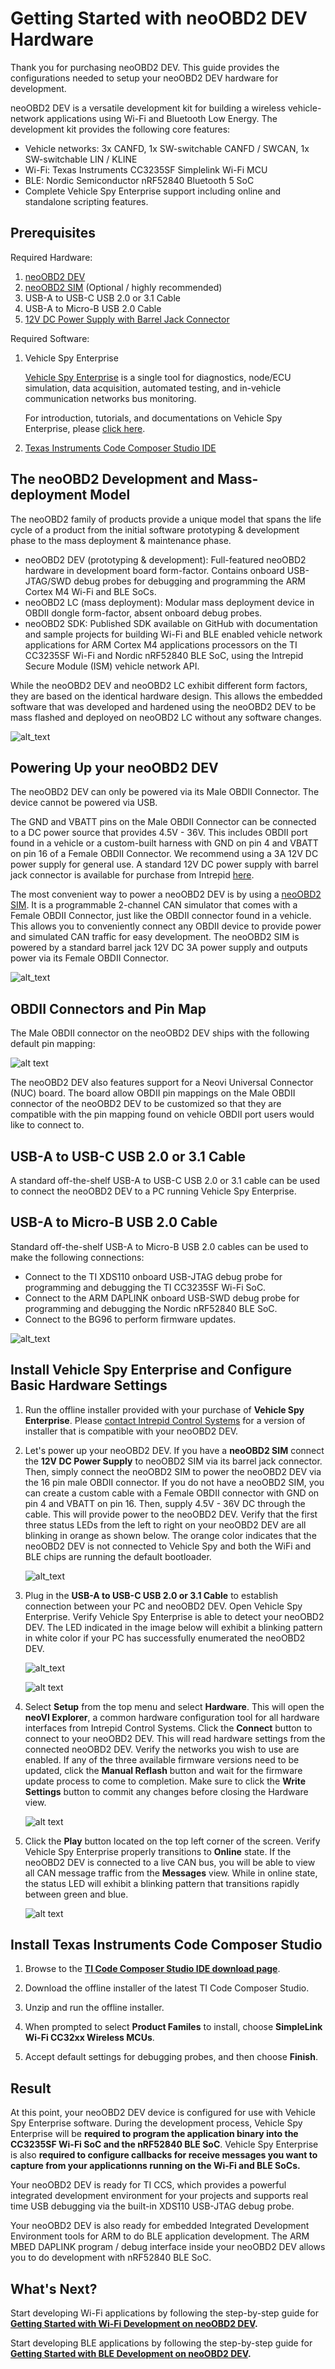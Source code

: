 # Getting Started with neoOBD2 DEV Hardware

Thank you for purchasing neoOBD2 DEV. This guide provides the configurations needed to setup your neoOBD2 DEV hardware for development. 

neoOBD2 DEV is a versatile development kit for building a wireless vehicle-network applications using Wi-Fi and Bluetooth Low Energy. The development kit provides the following core features:

- Vehicle networks: 3x CANFD, 1x SW-switchable CANFD / SWCAN, 1x SW-switchable LIN / KLINE
- Wi-Fi: Texas Instruments CC3235SF Simplelink Wi-Fi MCU
- BLE: Nordic Semiconductor nRF52840 Bluetooth 5 SoC
- Complete Vehicle Spy Enterprise support including online and standalone scripting features.

## Prerequisites

Required Hardware:

1. [neoOBD2 DEV](https://www.intrepidcs.com/products/vehicle-network-adapters/neoobd-2-lc)
2. [neoOBD2 SIM](https://store.intrepidcs.com/neoECU-CHIP-Simulator-p/neoobd2-sim.htm) (Optional / highly recommended)
3. USB-A to USB-C USB 2.0 or 3.1 Cable
4. USB-A to Micro-B USB 2.0 Cable
5. [12V DC Power Supply with Barrel Jack Connector](https://store.intrepidcs.com/productdetails_popup.asp?productcode=NEOVI-PS)

Required Software:

1. Vehicle Spy Enterprise

    [Vehicle Spy Enterprise](https://store.intrepidcs.com/Vehicle-Spy-p/vspy-3-ent.htm) is a single tool for diagnostics, node/ECU simulation, data acquisition, automated testing, and in-vehicle communication networks bus monitoring.
    
    For introduction, tutorials, and documentations on Vehicle Spy Enterprise, please [click here](https://cdn.intrepidcs.net/support/VehicleSpy/vehiclespyhelpdoc.html).

2. [Texas Instruments Code Composer Studio IDE](https://software-dl.ti.com/ccs/esd/documents/ccs_downloads.html)

## The neoOBD2 Development and Mass-deployment Model

The neoOBD2 family of products provide a unique model that spans the life cycle of a product from the initial software prototyping & development phase to the mass deployment & maintenance phase.

- neoOBD2 DEV (prototyping & development): Full-featured neoOBD2 hardware in development board form-factor. Contains onboard USB-JTAG/SWD debug probes for debugging and programming the ARM Cortex M4 Wi-Fi and BLE SoCs.  
- neoOBD2 LC (mass deployment): Modular mass deployment device in OBDII dongle form-factor, absent onboard debug probes.
- neoOBD2 SDK: Published SDK available on GitHub with documentation and sample projects for building Wi-Fi and BLE enabled vehicle network applications for ARM Cortex M4 applications processors on the TI CC3235SF Wi-Fi and Nordic nRF52840 BLE SoC, using the Intrepid Secure Module (ISM) vehicle network API.

While the neoOBD2 DEV and neoOBD2 LC exhibit different form factors, they are based on the identical hardware design. This allows the embedded software that was developed and hardened using the neoOBD2 DEV to be mass flashed and deployed on neoOBD2 LC without any software changes. 

![alt_text](../images/15-obd2dev_model.PNG "neoOBD2 Development & Deployment Model")

## Powering Up your neoOBD2 DEV

The neoOBD2 DEV can only be powered via its Male OBDII Connector. The device cannot be powered via USB.

The GND and VBATT pins on the Male OBDII Connector can be connected to a DC power source that provides 4.5V - 36V. This includes OBDII port found in a vehicle or a custom-built harness with GND on pin 4 and VBATT on pin 16 of a Female OBDII Connector. We recommend using a 3A 12V DC power supply for general use. A standard 12V DC power supply with barrel jack connector is available for purchase from Intrepid [here](https://store.intrepidcs.com/productdetails_popup.asp?productcode=NEOVI-PS).

The most convenient way to power a neoOBD2 DEV is by using a [neoOBD2 SIM](https://store.intrepidcs.com/neoECU-CHIP-Simulator-p/neoobd2-sim.htm). It is a programmable 2-channel CAN simulator that comes with a Female OBDII Connector, just like the OBDII connector found in a vehicle. This allows you to conveniently connect any OBDII device to provide power and simulated CAN traffic for easy development. The neoOBD2 SIM is powered by a standard barrel jack 12V DC 3A power supply and outputs power via its Female OBDII Connector.

![alt_text](../images/1-obd2dev-power-zone.png "Power I/O")

## OBDII Connectors and Pin Map

The Male OBDII connector on the neoOBD2 DEV ships with the following default pin mapping:

![alt text](../images/2-obd2dev-default_pinmap.png "neoOBD2 DEV default Male OBDII connector pin mapping")

The neoOBD2 DEV also features support for a Neovi Universal Connector (NUC) board. The board allow OBDII pin mappings on the Male OBDII connector of the neoOBD2 DEV to be customized so that they are compatible with the pin mapping found on vehicle OBDII port users would like to connect to.
    
## USB-A to USB-C USB 2.0 or 3.1 Cable

A standard off-the-shelf USB-A to USB-C USB 2.0 or 3.1 cable can be used to connect the neoOBD2 DEV to a PC running Vehicle Spy Enterprise.

## USB-A to Micro-B USB 2.0 Cable

Standard off-the-shelf USB-A to Micro-B USB 2.0 cables can be used to make the following connections:

- Connect to the TI XDS110 onboard USB-JTAG debug probe for programming and debugging the TI CC3235SF Wi-Fi SoC.
- Connect to the ARM DAPLINK onboard USB-SWD debug probe for programming and debugging the Nordic nRF52840 BLE SoC.
- Connect to the BG96 to perform firmware updates.

![alt_text](../images/3-obd2dev-usb-map.PNG "USB connections to the neoOBD2 DEV components")

## Install Vehicle Spy Enterprise and Configure Basic Hardware Settings

1. Run the offline installer provided with your purchase of **Vehicle Spy Enterprise**. Please [contact Intrepid Control Systems](https://www.intrepidcs.com/support/contact-support/) for a version of installer that is compatible with your neoOBD2 DEV.

2. Let's power up your neoOBD2 DEV. If you have a **neoOBD2 SIM** connect the **12V DC Power Supply** to neoOBD2 SIM via its barrel jack connector. Then, simply connect the neoOBD2 SIM to power the neoOBD2 DEV via the 16 pin male OBDII connector. If you do not have a neoOBD2 SIM, you can create a custom cable with a Female OBDII connector with GND on pin 4 and VBATT on pin 16. Then, supply 4.5V - 36V DC through the cable. This will provide power to the neoOBD2 DEV. Verify that the first three status LEDs from the left to right on your neoOBD2 DEV are all blinking in orange as shown below. The orange color indicates that the neoOBD2 DEV is not connected to Vehicle Spy and both the WiFi and BLE chips are running the default bootloader.

    ![alt_text](../images/4-obd2dev-default-led.PNG "Default LED status on your neoOBD2 DEV after power up")

3. Plug in the **USB-A to USB-C USB 2.0 or 3.1 Cable** to establish connection between your PC and neoOBD2 DEV. Open Vehicle Spy Enterprise. Verify Vehicle Spy Enterprise is able to detect your neoOBD2 DEV. The LED indicated in the image below will exhibit a blinking pattern in white color if your PC has successfully enumerated the neoOBD2 DEV.

    ![alt_text](../images/5-obd2dev-connected-to-vspy-led.PNG "LED status on your neoOBD2 DEV when connected to PC (Vehicle Spy)")

    ![alt text](../images/6-vspy-obd2dev-detect.PNG "Verify Vehicle Spy Pro is able to detect your neoOBD2 DEV")

4. Select **Setup** from the top menu and select **Hardware**. This will open the **neoVI Explorer**, a common hardware configuration tool for all hardware interfaces from Intrepid Control Systems. Click the **Connect** button to connect to your neoOBD2 DEV. This will read hardware settings from the connected neoOBD2 DEV. Verify the networks you wish to use are enabled. If any of the three available firmware versions need to be updated, click the **Manual Reflash** button and wait for the firmware update process to come to completion. Make sure to click the **Write Settings** button to commit any changes before closing the Hardware view.

    ![alt text](../images/7-vspy-obd2dev-hw-setting.PNG "Configure hardware settings using the neoVI Explorer")

5. Click the **Play** button located on the top left corner of the screen. Verify Vehicle Spy Enterprise properly transitions to **Online** state. If the neoOBD2 DEV is connected to a live CAN bus, you will be able to view all CAN message traffic from the **Messages** view. While in online state, the status LED will exhibit a blinking pattern that transitions rapidly between green and blue.

    ![alt text](../images/8-vspy-obd2dev-online.PNG "Go online in Vehicle Spy")

## Install Texas Instruments Code Composer Studio

1. Browse to the **[TI Code Composer Studio IDE download page](http://processors.wiki.ti.com/index.php/Download_CCS)**.

2. Download the offline installer of the latest TI Code Composer Studio. 

3. Unzip and run the offline installer.

4. When prompted to select **Product Familes** to install, choose **SimpleLink Wi-Fi CC32xx Wireless MCUs**.

5. Accept default settings for debugging probes, and then choose **Finish**.

## Result

At this point, your neoOBD2 DEV device is configured for use with Vehicle Spy Enterprise software. During the development process, Vehicle Spy Enterprise will be **required to program the application binary into the CC3235SF Wi-Fi SoC and the nRF52840 BLE SoC**. Vehicle Spy Enterprise is also **required to configure callbacks for receive messages you want to capture from your applicationns running on the Wi-Fi and BLE SoCs.**

Your neoOBD2 DEV is ready for TI CCS, which provides a powerful integrated development environment for your projects and supports real time USB debugging via the built-in XDS110 USB-JTAG debug probe.

Your neoOBD2 DEV is also ready for embedded Integrated Development Environment tools for ARM to do BLE application development. The ARM MBED DAPLINK program / debug interface inside your neoOBD2 DEV allows you to do development with nRF52840 BLE SoC.

## What's Next?

Start developing Wi-Fi applications by following the step-by-step guide for **[Getting Started with Wi-Fi Development on neoOBD2 DEV](OBD2DEV_WIFI_GETTING_STARTED.md).**

Start developing BLE applications by following the step-by-step guide for **[Getting Started with BLE Development on neoOBD2 DEV](OBD2DEV_BLE_GETTING_STARTED.md).**

